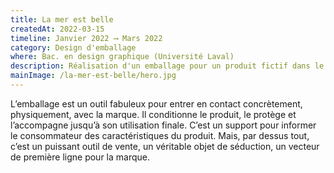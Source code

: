```yaml
---
title: La mer est belle
createdAt: 2022-03-15
timeline: Janvier 2022 ⟶ Mars 2022
category: Design d'emballage
where: Bac. en design graphique (Université Laval)
description: Réalisation d'un emballage pour un produit fictif dans le cadre d'un cours à l'Université.
mainImage: /la-mer-est-belle/hero.jpg
---
```


L’emballage est un outil fabuleux pour entrer en contact concrètement, physiquement, avec la marque. Il conditionne le produit, le protège et l’accompagne jusqu’à son utilisation finale. C’est un support pour informer le consommateur des caractéristiques du produit. Mais, par dessus tout, c’est un puissant outil de vente, un véritable objet de séduction, un vecteur de première ligne pour la marque.
